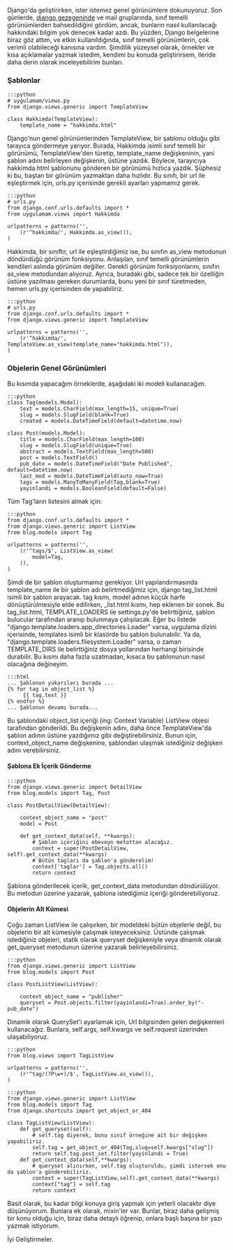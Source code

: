 <!--
.. date: 2011-09-04 21:59:00
.. title: Django'da Sınıf Temelli Genel Görünümler
.. slug: djangoda-sinif-temelli-genel-gorunumler
.. description: Django'da view'ler bir fonksiyon olabileceği gibi, bir sınıf da olabilir. Sınıf olan view'lerin nasıl kullanıldığı ve bunları faydaları hakkında bir yazı.
-->

Django'da geliştirirken, ister istemez genel görünümlere dokunuyoruz.
Son günlerde, [django gezegeninde][] ve mail gruplarında, sınıf temelli
görünümlerden bahsedildiğini gördüm, ancak, bunların nasıl kullanılacağı
hakkındaki bilgim yok denecek kadar azdı. Bu yüzden, Django belgelerine
biraz göz attım, ve etkin kullanıldığında, sınıf temelli görünümlerin,
çok verimli olabileceği kanısına vardım. Şimdilik yüzeysel olarak,
örnekler ve kısa açıklamalar yazmak istedim, kendimi bu konuda
geliştirirsem, ileride daha derin olarak inceleyebilirim bunları. <!-- TEASER_END -->

### Şablonlar

    :::python
    # uygulamam/views.py
    from django.views.generic import TemplateView
    
    class Hakkimda(TemplateView):
        template_name = "hakkimda.html"

Django'nun genel görünümlerinden TemplateView, bir şablonu olduğu gibi
tarayıca göndermeye yarıyor. Burada, Hakkimda isimli sınıf temelli bir
görünümü, TemplateView'den türetip, template\_name değişkeninin, yani
şablon adını belirleyen değişkenin, üstüne yazdık. Böylece, tarayıcıya
hakkimda.html şablonunu gönderen bir görünümü hızlıca yazdık. Şüphesiz
ki bu, baştan bir görünüm yazmaktan daha hızlıdır. Bu sınıfı, bir url
ile eşleştirmek için, urls.py içerisinde gerekli ayarları yapmamız
gerek.

    :::python
    # urls.py
    from django.conf.urls.defaults import *
    from uygulamam.views import Hakkimda
    
    urlpatterns = patterns('',
        (r'^hakkimda/', Hakkimda.as_view()),
    )

Hakkimda, bir sınıftır, url ile eşleştirdiğimiz ise, bu sınıfın as\_view
metodunun döndürdüğü görünüm fonksiyonu. Anlaşılan, sınıf temelli
görünümlerin kendileri aslında görünüm değiller. Gerekli görünüm
fonksiyonlarını, sınıfın as\_view metodundan alıyoruz. Ayrıca, buradaki
gibi, sadece tek bir özelliğin üstüne yazılması gereken durumlarda, bunu
yeni bir sınıf türetmeden, hemen urls.py içerisinden de yapabiliriz.

    :::python
    # urls.py
    from django.conf.urls.defaults import *
    from django.views.generic import TemplateView
    
    urlpatterns = patterns('',
        (r'^hakkimda/', TemplateView.as_view(template_name="hakkimda.html")),
    )

### Objelerin Genel Görünümleri

Bu kısımda yapacağım örneklerde, aşağıdaki iki modeli kullanacağım.

    :::python
    class Tag(models.Model):
        text = models.CharField(max_length=15, unique=True)
        slug = models.SlugField(blank=True)
        created = models.DateTimeField(default=datetime.now)
    
    class Post(models.Model):
        title = models.CharField(max_length=100)
        slug = models.SlugField(unique=True)
        abstract = models.TextField(max_length=500)
        post = models.TextField()
        pub_date = models.DateTimeField("Date Published", default=datetime.now)
        last_mod = models.DateTimeField(auto_now=True)
        tags = models.ManyToManyField(Tag,blank=True)
        yayinlandi = models.BooleanField(default=False)

Tüm Tag'ların listesini almak için:

    :::python
    from django.conf.urls.defaults import *
    from django.views.generic import ListView
    from blog.models import Tag
    
    urlpatterns = patterns('',
        (r'^tags/$', ListView.as_view(
            model=Tag,
        )),
    )

Şimdi de bir şablon oluşturmamız gerekiyor. Url yapılandırmasında
template\_name ile bir şablon adı belirtmediğimiz için, django
tag\_list.html isimli bir şablon arayacak. tag kısmı, model adının küçük
harfe dönüştürülmesiyle elde edilirken, \_list.html kısmı, hep eklenen
bir sonek. Bu tag\_list.html, TEMPLATE\_LOADERS ile settings.py'de
belirttiğiniz, şablon bulucular tarafından aranıp bulunmaya çalışılacak.
Eğer bu listede "django.template.loaders.app\_directories.Loader" varsa,
uygulama dizini içerisinde, templates isimli bir klasörde bu şablon
bulunabilir. Ya da, "django.template.loaders.filesystem.Loader" varsa, o
zaman TEMPLATE\_DIRS ile belirttiğiniz dosya yollarından herhangi
birisinde durabilir. Bu kısmı daha fazla uzatmadan, kısaca bu şablonunun
nasıl olacağına değineyim.

    :::html
    ... Şablonun yukarıları burada ...
    {% for tag in object_list %}
         {{ tag.text }}
    {% endfor %}
    ... Şablonun devamı burada...

Bu şablondaki object\_list içeriği (ing: Context Variable) ListView
objesi tarafından gönderildi. Bu değişkenin adını, daha önce
TemplateView'da şablon adının üstüne yazdığımız gibi
değiştirebilirsiniz. Bunun için, context\_object\_name değişkenine,
şablondan ulaşmak istediğiniz değişken adını verebilirsiniz.

#### Şablona Ek İçerik Gönderme

    :::python
    from django.views.generic import DetailView
    from blog.models import Tag, Post
    
    class PostDetailView(DetailView):
    
        context_object_name = "post"
        model = Post
    
        def get_context_data(self, **kwargs):
            # Şablon içeriğini ebeveyn metottan alacağız.
            context = super(PostDetailView, self).get_context_data(**kwargs)
            # Bütün tagları da şablon'a gönderelim!
            context['taglar'] = Tag.objects.all()
            return context

Şablona gönderilecek içerik, get\_context\_data metodundan döndürülüyor.
Bu metodun üzerine yazarak, şablona istediğimiz içeriği
gönderebiliyoruz.

#### Objelerin Alt Kümesi

Çoğu zaman ListView ile çalışırken, bir modeldeki bütün objelerle değil,
bu objelerin bir alt kümesiyle çalışmak isteyeceksiniz. Üstünde çalışmak
istediğiniz objeleri, statik olarak queryset değişkeniyle veya dinamik
olarak get\_queryset metodunun üzerine yazarak belirleyebilirsiniz.

    :::python
    from django.views.generic import ListView
    from blog.models import Post
    
    class PostListView(ListView):
    
        context_object_name = "publisher"
        queryset = Post.objects.filter(yayinlandi=True).order_by("-pub_date")

Dinamik olarak QuerySet'i ayarlamak için, Url bilgisinden gelen
değişkenleri kullanacağız. Bunlara, self.args, self.kwargs ve
self.request üzerinden ulaşabiliyoruz.

    :::python
    from blog.views import TagListView
    
    urlpatterns = patterns('',
        (r'^tag/(?P\w+)/$', TagListView.as_view()),
    )

    :::python
    from django.views.generic import ListView
    from blog.models import Tag
    from django.shortcuts import get_object_or_404
    
    class TagListView(ListView):
        def get_queryset(self):
            # self.tag diyerek, bunu sınıf örneğine ait bir değişken yapabiliriz.
            self.tag = get_object_or_404(Tag,slug=self.kwargs["slug"])
            return self.tag.post_set.filter(yayinlandi = True)
        def get_context_data(self,**kwargs):
            # queryset alınırken, self.tag oluşturuldu, şimdi istersek onu da şablon'a gönderebiliriz.
            context = super(TagListView,self).get_context_data(**kwargs)
            context["tag"] = self.tag
            return context
        

Basit olarak, bu kadar bilgi konuya giriş yapmak için yeterli olacaktır
diye düşünüyorum. Bunlara ek olarak, mixin'ler var. Bunlar, biraz daha
gelişmiş bir konu olduğu için, biraz daha detaylı öğrenip, onlara başlı
başına bir yazı yazmak istiyorum.

İyi Geliştirmeler.

  [django gezegeninde]: http://planetdjango.org/ "Django Gezegeni"